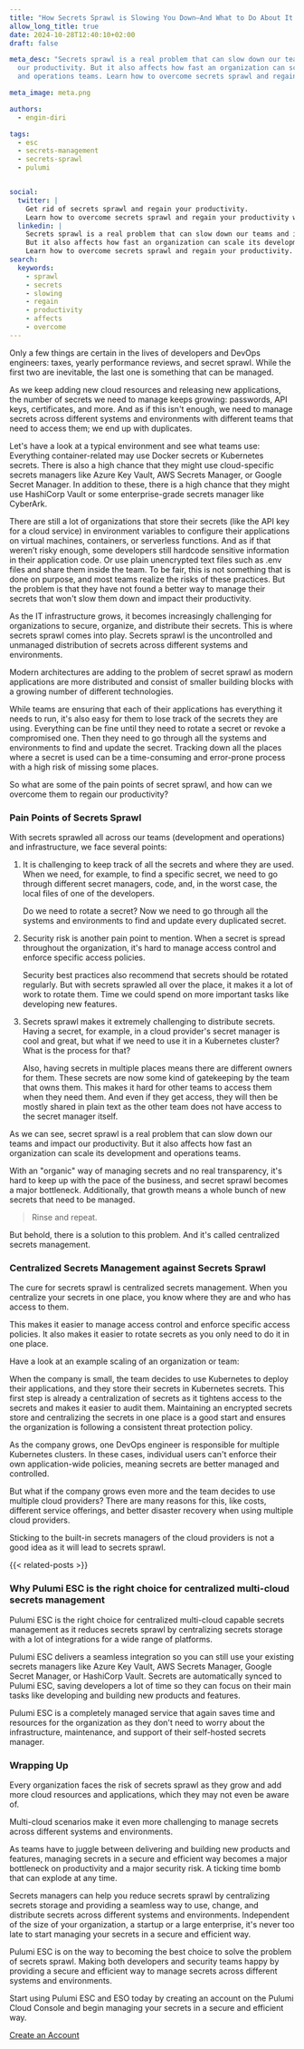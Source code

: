 ```yaml
---
title: "How Secrets Sprawl is Slowing You Down—And What to Do About It."
allow_long_title: true
date: 2024-10-28T12:40:10+02:00
draft: false

meta_desc: "Secrets sprawl is a real problem that can slow down our teams and impact
  our productivity. But it also affects how fast an organization can scale its development
  and operations teams. Learn how to overcome secrets sprawl and regain your productivity."

meta_image: meta.png

authors:
  - engin-diri

tags:
  - esc
  - secrets-management
  - secrets-sprawl
  - pulumi


social:
  twitter: |
    Get rid of secrets sprawl and regain your productivity. 
    Learn how to overcome secrets sprawl and regain your productivity with Pulumi ESC. 
  linkedin: |
    Secrets sprawl is a real problem that can slow down our teams and impact our productivity. 
    But it also affects how fast an organization can scale its development and operations teams. 
    Learn how to overcome secrets sprawl and regain your productivity.
search:
  keywords:
    - sprawl
    - secrets
    - slowing
    - regain
    - productivity
    - affects
    - overcome
---
```


Only a few things are certain in the lives of developers and DevOps engineers: taxes, yearly performance reviews, and secret sprawl. While the first two are inevitable, the last one is something that can be managed.

As we keep adding new cloud resources and releasing new applications, the number of secrets we need to manage keeps growing: passwords, API keys, certificates, and more. And as if this isn't enough, we need to manage secrets across different systems and environments with different teams that need to access them; we end up with duplicates.

Let's have a look at a typical environment and see what teams use: Everything container-related may use Docker secrets or Kubernetes secrets. There is also a high chance that they might use cloud-specific secrets managers like Azure Key Vault, AWS Secrets Manager, or Google Secret Manager. In addition to these, there is a high chance that they might use HashiCorp Vault or some enterprise-grade secrets manager like CyberArk.

There are still a lot of organizations that store their secrets (like the API key for a cloud service) in environment variables to configure their applications on virtual machines, containers, or serverless functions. And as if that weren’t risky enough, some developers still hardcode sensitive information in their application code. Or use plain unencrypted text files such as .env files and share them inside the team. To be fair, this is not something that is done on purpose, and most teams realize the risks of these practices. But the problem is that they have not found a better way to manage their secrets that won't slow them down and impact their productivity.

As the IT infrastructure grows, it becomes increasingly challenging for organizations to secure, organize, and distribute their secrets. This is where secrets sprawl comes into play. Secrets sprawl is the uncontrolled and unmanaged distribution of secrets across different systems and environments.

Modern architectures are adding to the problem of secret sprawl as modern applications are more distributed and consist of smaller building blocks with a growing number of different technologies.

While teams are ensuring that each of their applications has everything it needs to run, it's also easy for them to lose track of the secrets they are using. Everything can be fine until they need to rotate a secret or revoke a compromised one. Then they need to go through all the systems and environments to find and update the secret. Tracking down all the places where a secret is used can be a time-consuming and error-prone process with a high risk of missing some places.

So what are some of the pain points of secret sprawl, and how can we overcome them to regain our productivity?

### Pain Points of Secrets Sprawl

With secrets sprawled all across our teams (development and operations) and infrastructure, we face several points:

1. It is challenging to keep track of all the secrets and where they are used. When we need, for example, to find a specific secret, we need to go through different secret managers, code, and, in the worst case, the local files of one of the developers.

   Do we need to rotate a secret? Now we need to go through all the systems and environments to find and update every duplicated secret.

1. Security risk is another pain point to mention. When a secret is spread throughout the organization, it's hard to manage access control and enforce specific access policies.

   Security best practices also recommend that secrets should be rotated regularly. But with secrets sprawled all over the place, it makes it a lot of work to rotate them. Time we could spend on more important tasks like developing new features.

1. Secrets sprawl makes it extremely challenging to distribute secrets. Having a secret, for example, in a cloud provider's secret manager is cool and great, but what if we need to use it in a Kubernetes cluster? What is the process for that?

   Also, having secrets in multiple places means there are different owners for them. These secrets are now some kind of gatekeeping by the team that owns them. This makes it hard for other teams to access them when they need them. And even if they get access, they will then be mostly shared in plain text as the other team does not have access to the secret manager itself.

As we can see, secret sprawl is a real problem that can slow down our teams and impact our productivity. But it also affects how fast an organization can scale its development and operations teams.

With an "organic" way of managing secrets and no real transparency, it's hard to keep up with the pace of the business, and secret sprawl becomes a major bottleneck. Additionally, that growth means a whole bunch of new secrets that need to be managed.

> Rinse and repeat.

But behold, there is a solution to this problem. And it's called centralized secrets management.

### Centralized Secrets Management against Secrets Sprawl

The cure for secrets sprawl is centralized secrets management. When you centralize your secrets in one place, you know where they are and who has access to them.

This makes it easier to manage access control and enforce specific access policies. It also makes it easier to rotate secrets as you only need to do it in one place.

Have a look at an example scaling of an organization or team:

When the company is small, the team decides to use Kubernetes to deploy their applications, and they store their secrets in Kubernetes secrets. This first step is already a centralization of secrets as it tightens access to the secrets and makes it easier to audit them. Maintaining an encrypted secrets store and centralizing the secrets in one place is a good start and ensures the organization is following a consistent threat protection policy.

As the company grows, one DevOps engineer is responsible for multiple Kubernetes clusters. In these cases, individual users can't enforce their own application-wide policies, meaning secrets are better managed and controlled.

But what if the company grows even more and the team decides to use multiple cloud providers? There are many reasons for this, like costs, different service offerings, and better disaster recovery when using multiple cloud providers.

Sticking to the built-in secrets managers of the cloud providers is not a good idea as it will lead to secrets sprawl.

{{< related-posts >}}

### Why Pulumi ESC is the right choice for centralized multi-cloud secrets management

Pulumi ESC is the right choice for centralized multi-cloud capable secrets management as it reduces secrets sprawl by centralizing secrets storage with a lot of integrations for a wide range of platforms.

Pulumi ESC delivers a seamless integration so you can still use your existing secrets managers like Azure Key Vault, AWS Secrets Manager, Google Secret Manager, or HashiCorp Vault. Secrets are automatically synced to Pulumi ESC, saving developers a lot of time so they can focus on their main tasks like developing and building new products and features.

Pulumi ESC is a completely managed service that again saves time and resources for the organization as they don't need to worry about the infrastructure, maintenance, and support of their self-hosted secrets manager.

### Wrapping Up

Every organization faces the risk of secrets sprawl as they grow and add more cloud resources and applications, which they may not even be aware of.

Multi-cloud scenarios make it even more challenging to manage secrets across different systems and environments.

As teams have to juggle between delivering and building new products and features, managing secrets in a secure and efficient way becomes a major bottleneck on productivity and a major security risk. A ticking time bomb that can explode at any time.

Secrets managers can help you reduce secrets sprawl by centralizing secrets storage and providing a seamless way to use, change, and distribute secrets across different systems and environments. Independent of the size of your organization, a startup or a large enterprise, it's never too late to start managing your secrets in a secure and efficient way.

Pulumi ESC is on the way to becoming the best choice to solve the problem of secrets sprawl. Making both developers and security teams happy by providing a secure and efficient way to manage secrets across different systems and environments.

Start using Pulumi ESC and ESO today by creating an account on the Pulumi Cloud Console and begin managing your secrets in a secure and efficient way.

<a class="btn btn-secondary" href="https://app.pulumi.com/signup" target="_blank">Create an Account</a>

